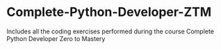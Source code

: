 # Complete-Python-Developer-ZTM
Includes all the coding exercises performed during the course Complete Python Developer Zero to Mastery
